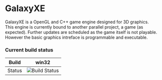 # GalaxyXE
GalaxyXE is a OpenGL and C++ game engine designed for 3D graphics.
This engine is currently bound to another parallel project, a game (as expected).
Further updates are scheduled as the game itself is not playable. However the basic graphics intreface is programmable and executable.

### Current build status
Build | win32 |
---   |  ---  |
Status | ![Build Status](https://travis-ci.org/lPrimemaster/GalaxyXE.svg?branch=master) |
